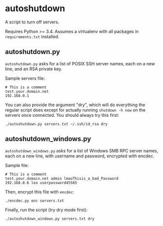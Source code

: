 # autoshutdown
A script to turn off servers.

Requires Python >= 3.4. Assumes a virtualenv with all packages in `requirements.txt` installed.


## autoshutdown.py

`autoshutdown.py` asks for a list of POSIX SSH server names, each on a new line, and an RSA private key.

Sample servers file:

```
# This is a comment
test.your.domain.net
192.168.0.1
```

You can also provide the argument "dry", which will do everything the regular script does except for actually running `shutdown -h now` on the servers once connected. You should always try this first:

```
./autoshutdown.py servers.txt ~/.ssh/id_rsa dry
```

## autoshutdown_windows.py

`autoshutdown_windows.py` asks for a list of Windows SMB RPC server names, each on a new line, with username and password, encrypted with encdec.

Sample file:

```
# This is a comment
test.your.domain.net admin lmaoThisis_a_bad_Password
192.168.0.6 leo userpassword45565
```

Then, encrypt this file with `encdec`:

```
./encdec.py enc servers.txt
```

Finally, run the script (try dry mode first):

```
./autoshutdown_windows.py servers.txt dry
```

